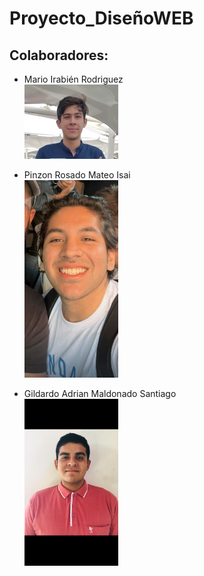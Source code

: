 # Proyecto_DiseñoWEB

## Colaboradores:

- Mario Irabién Rodriguez  
  <img src="assets/FotoMario.jpg" alt="Mario Irabién Rodriguez" width="150">

- Pinzon Rosado Mateo Isai  
  <img src="assets/FotoMateo.jpeg" alt="Pinzon Rosado Mateo Isai" width="150">

- Gildardo Adrian Maldonado Santiago  
  <img src="assets/FotoGildardo.jpeg" alt="Gildardo Adrian Maldonado Santiago" width="150">
